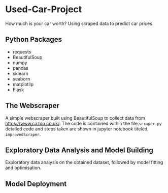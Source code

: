 # Used-Car-Project
How much is your car worth? Using scraped data to predict car prices.

## Python Packages

- requests
- BeautifulSoup
- numpy
- pandas
- sklearn
- seaborn
- matplotlip
- Flask

## The Webscraper
A simple webscraper built using BeautifulSoup to collect data from https://www.cazoo.co.uk/. The code is contained within the file `scraper.py`
detailed code and steps taken are shown in jupyter notebook titeled, `improvedScraper`.

## Exploratory Data Analysis and Model Building

Exploratory data analysis on the obtained dataset, followed by model fitting and optimisation.

## Model Deployment
